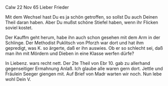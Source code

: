  Calw 22 Nov 65
Lieber Frieder

Mit dem Wechsel hast Du es ja schön getroffen, so sollst Du auch Deinen Theil daran haben. Aber Du mußst schöne Stiefel haben, wenn ihr Flicken soviel kostet.

Der Kauffm geht herum, habe ihn auch schon gesehen mit dem Arm in der Schlinge. Der Methodist Puklitsch von Pforzh war dort und hat ihm gepredigt, was K. so ärgerte, daß er ihn auswies. Ob er so schlecht sei, daß man ihn mit Mördern und Dieben in eine Klasse werfen dürfe?

In Liebenz. wars recht nett. Der 2te Theil von Ebr 10. gab zu allerhand gegenseitiger Ermahnung Anlaß. Ich glaube alle waren gern dort. Jettle und Fräulein Seeger giengen mit. Auf Brief von Madr warten wir noch. 
Nun lebe wohl
 Dein V.

